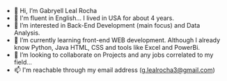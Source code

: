 - 👋 Hi, I’m Gabryell Leal Rocha
- 🥇 I'm fluent in English... I lived in USA for about 4 years.
- 👀 I’m interested in Back-End Development (main focus) and Data Analysis.
- 🌱 I’m currently learning front-end WEB development. Although I already know Python, Java HTML, CSS and tools like Excel and PowerBi.
- 💞️ I’m looking to collaborate on Projects and any jobs correlated to my field...
- 📫 I'm reachable through my email address (g.lealrocha3@gmail.com)

<!---
lealgabryell/lealgabryell is a ✨ special ✨ repository because its `README.md` (this file) appears on your GitHub profile.
You can click the Preview link to take a look at your changes.
--->
